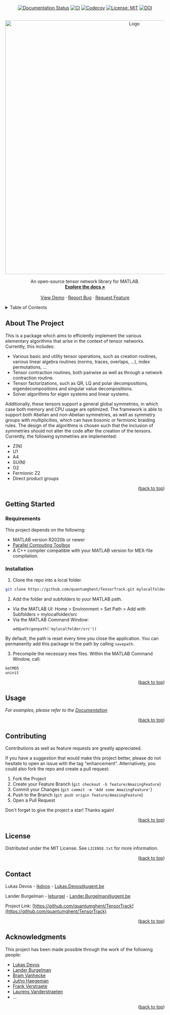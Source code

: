 <div id="top"></div>

<!-- PROJECT SHIELDS -->  
<div align="center">
  
  [![Documentation Status](https://readthedocs.org/projects/tensortrack/badge/?version=stable)](https://tensortrack.readthedocs.io/en/stable/?badge=stable)
  [![CI](https://github.com/quantumghent/TensorTrack/actions/workflows/CI.yml/badge.svg)](https://github.com/quantumghent/TensorTrack/actions/workflows/CI.yml)
  [![Codecov](https://codecov.io/gh/quantumghent/TensorTrack/branch/main/graph/badge.svg?token=1I0XEB69TQ)](https://codecov.io/gh/quantumghent/TensorTrack)
  [![License: MIT](https://img.shields.io/badge/License-MIT-yellow.svg)](https://opensource.org/licenses/MIT)
  [![DOI](https://zenodo.org/badge/481924253.svg)](https://zenodo.org/badge/latestdoi/481924253)

</div>

<!-- PROJECT LOGO -->
<br />
<div align="center">
  <a href="https://github.com/quantumghent/TensorTrack">
    <img src="docs/src/img/logo.png" alt="Logo" width="800">
  </a>

  <p align="center">
    An open-source tensor network library for MATLAB.
    <br />
    <a href="https://tensortrack.readthedocs.io/en/latest/"><strong>Explore the docs »</strong></a>
    <br />
    <br />
    <a href="https://tensortrack.readthedocs.io/en/latest/examples/examples.html">View Demo</a>
    ·
    <a href="https://github.com/quantumghent/TensorTrack/issues">Report Bug</a>
    ·
    <a href="https://github.com/quantumghent/TensorTrack/issues">Request Feature</a>
  </p>
</div>

<!-- TABLE OF CONTENTS -->
<details>
  <summary>Table of Contents</summary>
  <ol>
    <li>
      <a href="#about-the-project">About The Project</a>
    </li>
    <li>
      <a href="#getting-started">Getting Started</a>
      <ul>
        <li><a href="#requirements">Requirements</a></li>
        <li><a href="#installation">Installation</a></li>
      </ul>
    </li>
    <li><a href="#usage">Usage</a></li>
    <li><a href="#contributing">Contributing</a></li>
    <li><a href="#license">License</a></li>
    <li><a href="#contact">Contact</a></li>
    <li><a href="#acknowledgments">Acknowledgments</a></li>
  </ol>
</details>


<!-- ABOUT THE PROJECT -->
## About The Project

<!-- [![Product Name Screen Shot][product-screenshot]](https://example.com) -->
This is a package which aims to efficiently implement the various elementary algorithms that arise in the context of tensor networks. Currently, this includes:

* Various basic and utility tensor operations, such as creation routines, various linear algebra routines (norms, traces, overlaps, ...), index permutations, ...
* Tensor contraction routines, both pairwise as well as through a network contraction routine.
* Tensor factorizations, such as QR, LQ and polar decompositions, eigendecompositions and singular value decompositions.
* Solver algorithms for eigen systems and linear systems.
 
Additionally, these tensors support a general global symmetries, in which case both memory and CPU usage are optimized. The framework is able to support both Abelian and non-Abelian symmetries, as well as symmetry groups with multiplicities, which can have bosonic or fermionic braiding rules.
The design of the algorithms is chosen such that the inclusion of symmetries should not alter the code after the creation of the tensors. Currently, the following symmetries are implemented:

* Z(N)
* U1
* A4
* SU(N)
* O2
* Fermionic Z2
* Direct product groups

<p align="right">(<a href="#top">back to top</a>)</p>


<!-- GETTING STARTED -->
## Getting Started

### Requirements

This project depends on the following:
- MATLAB version R2020b or newer
- [Parallel Computing Toolbox](https://de.mathworks.com/products/parallel-computing.html)
- A C++ compiler compatible with your MATLAB version for MEX-file compilation.

### Installation
1. Clone the repo into a local folder.
  ```sh
  git clone https://github.com/quantumghent/TensorTrack.git mylocalfolder
  ```
  
2. Add the folder and subfolders to your MATLAB path.
  - Via the MATLAB UI:
      Home > Environment > Set Path > Add with Subfolders > mylocalfolder/src
  - Via the MATLAB Command Window:
    ```matlabsession
    addpath(genpath('mylocalfolder/src'))
    ```
  By default, the path is reset every time you close the application. You can permanently add this package to the path by calling ```savepath```.
  
3. Precompile the necessary mex files.
  Within the MATLAB Command Window, call:
  ```matlabsession
  GetMD5
  uninit
  ```
  
<p align="right">(<a href="#top">back to top</a>)</p>

<!-- USAGE EXAMPLES -->
## Usage

_For examples, please refer to the [Documentation](https://tensortrack.readthedocs.io/en/latest/examples/examples.html)_

<p align="right">(<a href="#top">back to top</a>)</p>


<!-- CONTRIBUTING -->
## Contributing

Contributions as well as feature requests are greatly appreciated.

If you have a suggestion that would make this project better, please do not hesitate to open an issue with the tag "enhancement". Alternatively, you could also fork the repo and create a pull request:

1. Fork the Project
2. Create your Feature Branch (`git checkout -b feature/AmazingFeature`)
3. Commit your Changes (`git commit -m 'Add some AmazingFeature'`)
4. Push to the Branch (`git push origin feature/AmazingFeature`)
5. Open a Pull Request

Don't forget to give the project a star! Thanks again!

<p align="right">(<a href="#top">back to top</a>)</p>


<!-- LICENSE -->
## License

Distributed under the MIT License. See `LICENSE.txt` for more information.

<p align="right">(<a href="#top">back to top</a>)</p>


<!-- CONTACT -->
## Contact
Lukas Devos - [lkdvos](https://github.com/lkdvos) - Lukas.Devos@ugent.be

Lander Burgelman - [leburgel](https://github.com/leburgel) - Lander.Burgelman@ugent.be

Project Link: [https://github.com/quantumghent/TensorTrack](https://github.com/quantumghent/TensorTrack)

<p align="right">(<a href="#top">back to top</a>)</p>


<!-- ACKNOWLEDGMENTS -->
## Acknowledgments
This project has been made possible through the work of the following people:
* [Lukas Devos](https://orcid.org/0000-0002-0256-4200)
* [Lander Burgelman](https://orcid.org/0000-0003-1724-5330)
* [Bram Vanhecke](https://orcid.org/0000-0001-9557-1591)
* [Jutho Haegeman](https://orcid.org/0000-0002-0858-291X)
* [Frank Verstraete](https://orcid.org/0000-0003-0270-5592)
* [Laurens Vanderstraeten](https://orcid.org/0000-0002-3227-9822)
* ...


<p align="right">(<a href="#top">back to top</a>)</p>


<!-- MARKDOWN LINKS & IMAGES -->
<!-- https://www.markdownguide.org/basic-syntax/#reference-style-links -->
[contributors-shield]: https://img.shields.io/github/contributors/github_username/repo_name.svg?style=for-the-badge
[contributors-url]: https://github.com/github_username/repo_name/graphs/contributors
[forks-shield]: https://img.shields.io/github/forks/github_username/repo_name.svg?style=for-the-badge
[forks-url]: https://github.com/github_username/repo_name/network/members
[stars-shield]: https://img.shields.io/github/stars/github_username/repo_name.svg?style=for-the-badge
[stars-url]: https://github.com/github_username/repo_name/stargazers
[issues-shield]: https://img.shields.io/github/issues/github_username/repo_name.svg?style=for-the-badge
[issues-url]: https://github.com/github_username/repo_name/issues
[license-shield]: https://img.shields.io/github/license/github_username/repo_name.svg?style=for-the-badge
[license-url]: https://github.com/github_username/repo_name/blob/master/LICENSE.txt
[linkedin-shield]: https://img.shields.io/badge/-LinkedIn-black.svg?style=for-the-badge&logo=linkedin&colorB=555
[linkedin-url]: https://linkedin.com/in/linkedin_username
[product-screenshot]: images/screenshot.png
